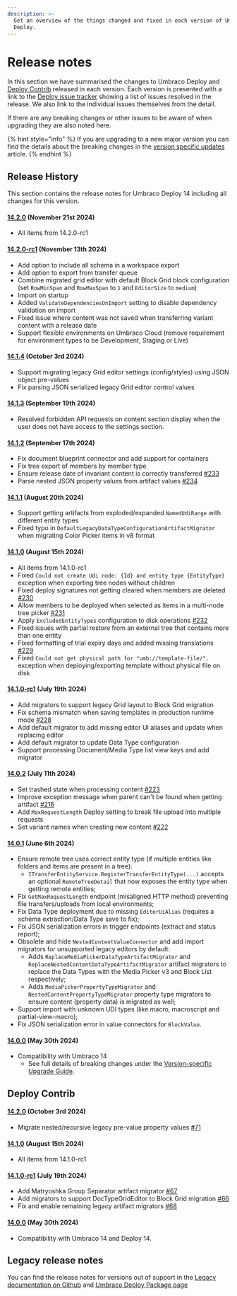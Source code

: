 ```yaml
---
description: >-
  Get an overview of the things changed and fixed in each version of Umbraco
  Deploy.
---
```


# Release notes

In this section we have summarised the changes to Umbraco Deploy and [Deploy Contrib](https://github.com/umbraco/Umbraco.Deploy.Contrib) released in each version. Each version is presented with a link to the [Deploy issue tracker](https://github.com/umbraco/Umbraco.Deploy.Issues/issues) showing a list of issues resolved in the release. We also link to the individual issues themselves from the detail.

If there are any breaking changes or other issues to be aware of when upgrading they are also noted here.

{% hint style="info" %}
If you are upgrading to a new major version you can find the details about the breaking changes in the [version specific updates](upgrades/version-specific.md) article.
{% endhint %}

## Release History

This section contains the release notes for Umbraco Deploy 14 including all changes for this version.

#### [14.2.0](https://github.com/umbraco/Umbraco.Deploy.Issues/issues?q=is%3Aissue+is%3Aclosed+label%3Arelease%2F14.2.0) (November 21st 2024)

* All items from 14.2.0-rc1

#### [14.2.0-rc1](https://github.com/umbraco/Umbraco.Deploy.Issues/issues?q=is%3Aissue+is%3Aclosed+label%3Arelease%2F14.2.0) (November 13th 2024)

* Add option to include all schema in a workspace export
* Add option to export from transfer queue
* Combine migrated grid editor with default Block Grid block configuration (set `RowMinSpan` and `RowMaxSpan` to `1` and `EditorSize` to `medium`)
* Import on startup
* Added `ValidateDependenciesOnImport` setting to disable dependency validation on import
* Fixed issue where content was not saved when transferring variant content with a release date
* Support flexible environments on Umbraco Cloud (remove requirement for environment types to be Development, Staging or Live)

#### [14.1.4](https://github.com/umbraco/Umbraco.Deploy.Issues/issues?q=is%3Aissue+is%3Aclosed+label%3Arelease%2F14.1.4) (October 3rd 2024)

* Support migrating legacy Grid editor settings (config/styles) using JSON object pre-values
* Fix parsing JSON serialized legacy Grid editor control values

#### [14.1.3](https://github.com/umbraco/Umbraco.Deploy.Issues/issues?q=is%3Aissue+is%3Aclosed+label%3Arelease%2F14.1.3) (September 19th 2024)

* Resolved forbidden API requests on content section display when the user does not have access to the settings section.

#### [14.1.2](https://github.com/umbraco/Umbraco.Deploy.Issues/issues?q=is%3Aissue+is%3Aclosed+label%3Arelease%2F14.1.2) (September 17th 2024)

* Fix document blueprint connector and add support for containers
* Fix tree export of members by member type
* Ensure release date of invariant content is correctly transferred [#233](https://github.com/umbraco/Umbraco.Deploy.Issues/issues/233)
* Parse nested JSON property values from artifact values [#234](https://github.com/umbraco/Umbraco.Deploy.Issues/issues/234)

#### [14.1.1](https://github.com/umbraco/Umbraco.Deploy.Issues/issues?q=is%3Aissue+is%3Aclosed+label%3Arelease%2F14.1.1) (August 20th 2024)

* Support getting artifacts from exploded/expanded `NamedUdiRange` with different entity types
* Fixed typo in `DefaultLegacyDataTypeConfigurationArtifactMigrator` when migrating Color Picker items in v8 format

#### [14.1.0](https://github.com/umbraco/Umbraco.Deploy.Issues/issues?q=is%3Aissue+is%3Aclosed+label%3Arelease%2F14.1.0) (August 15th 2024)

* All items from 14.1.0-rc1
* Fixed `Could not create Udi node: {Id} and entity type {EntityType}` exception when exporting tree nodes without children
* Fixed deploy signatures not getting cleared when members are deleted [#230](https://github.com/umbraco/Umbraco.Deploy.Issues/issues/230)
* Allow members to be deployed when selected as items in a multi-node tree picker [#231](https://github.com/umbraco/Umbraco.Deploy.Issues/issues/231)
* Apply `ExcludedEntityTypes` configuration to disk operations [#232](https://github.com/umbraco/Umbraco.Deploy.Issues/issues/232)
* Fixed issues with partial restore from an external tree that contains more than one entity
* Fixed formatting of trial expiry days and added missing translations [#229](https://github.com/umbraco/Umbraco.Deploy.Issues/issues/229)
* Fixed `Could not get physical path for "umb://template-file/".` exception when deploying/exporting template without physical file on disk

#### [14.1.0-rc1](https://github.com/umbraco/Umbraco.Deploy.Issues/issues?q=is%3Aissue+is%3Aclosed+label%3Arelease%2F14.1.0) (July 19th 2024)

* Add migrators to support legacy Grid layout to Block Grid migration
* Fix schema mismatch when saving templates in production runtime mode [#228](https://github.com/umbraco/Umbraco.Deploy.Issues/issues/228)
* Add default migrator to add missing editor UI aliases and update when replacing editor
* Add default migrator to update Data Type configuration
* Support processing Document/Media Type list view keys and add migrator

#### [14.0.2](https://github.com/umbraco/Umbraco.Deploy.Issues/issues?q=is%3Aissue+is%3Aclosed+label%3Arelease%2F14.0.2) (July 11th 2024)

* Set trashed state when processing content [#223](https://github.com/umbraco/Umbraco.Deploy.Issues/issues/223)
* Improve exception message when parent can't be found when getting artifact [#216](https://github.com/umbraco/Umbraco.Deploy.Issues/issues/216)
* Add `MaxRequestLength` Deploy setting to break file upload into multiple requests
* Set variant names when creating new content [#222](https://github.com/umbraco/Umbraco.Deploy.Issues/issues/222)

#### [14.0.1](https://github.com/umbraco/Umbraco.Deploy.Issues/issues?q=is%3Aissue+is%3Aclosed+label%3Arelease%2F14.0.1) (June 6th 2024)

* Ensure remote tree uses correct entity type (if multiple entities like folders and items are present in a tree):
  * `ITransferEntityService.RegisterTransferEntityType(...)` accepts an optional `RemoteTreeDetail` that now exposes the entity type when getting remote entities;
* Fix `GetMaxRequestLength` endpoint (misaligned HTTP method) preventing file transfers/uploads from local environments;
* Fix Data Type deployment due to missing `EditorUiAlias` (requires a schema extraction/Data Type save to fix);
* Fix JSON serialization errors in trigger endpoints (extract and status report);
* Obsolete and hide `NestedContentValueConnector` and add import migrators for unsupported legacy editors by default:
  * Adds `ReplaceMediaPickerDataTypeArtifactMigrator` and `ReplaceNestedContentDataTypeArtifactMigrator` artifact migrators to replace the Data Types with the Media Picker v3 and Block List respectively;
  * Adds `MediaPickerPropertyTypeMigrator` and `NestedContentPropertyTypeMigrator` property type migrators to ensure content (property data) is migrated as well;
* Support import with unknown UDI types (like macro, macroscript and partial-view-macro);
* Fix JSON serialization error in value connectors for `BlockValue`.

#### [14.0.0](https://github.com/umbraco/Umbraco.Deploy.Issues/issues?q=is%3Aissue+is%3Aclosed+label%3Arelease%2F14.0.0) (May 30th 2024)

* Compatibility with Umbraco 14
  * See full details of breaking changes under the [Version-specific Upgrade Guide](upgrades/version-specific.md).

## Deploy Contrib

#### [14.2.0](https://github.com/umbraco/Umbraco.Deploy.Contrib/releases/tag/release-14.2.0) (October 3rd 2024)

* Migrate nested/recursive legacy pre-value property values [#71](https://github.com/umbraco/Umbraco.Deploy.Contrib/pull/71)


#### [14.1.0](https://github.com/umbraco/Umbraco.Deploy.Contrib/releases/tag/release-14.1.0) (August 15th 2024)

* All items from 14.1.0-rc1

#### [14.1.0-rc1](https://github.com/umbraco/Umbraco.Deploy.Contrib/releases/tag/release-14.1.0-rc1) (July 19th 2024)

* Add Matryoshka Group Separator artifact migrator [#67](https://github.com/umbraco/Umbraco.Deploy.Contrib/pull/67)
* Add migrators to support DocTypeGridEditor to Block Grid migration [#66](https://github.com/umbraco/Umbraco.Deploy.Contrib/pull/66)
* Fix and enable remaining legacy artifact migrators [#68](https://github.com/umbraco/Umbraco.Deploy.Contrib/pull/68)

#### [14.0.0](https://github.com/umbraco/Umbraco.Deploy.Contrib/releases/tag/release-14.0.0) (May 30th 2024)

* Compatibility with Umbraco 14 and Deploy 14.

## Legacy release notes

You can find the release notes for versions out of support in the [Legacy documentation on Github](https://github.com/umbraco/UmbracoDocs/blob/umbraco-eol-versions/11/umbraco-deploy/release-notes.md) and [Umbraco Deploy Package page](https://our.umbraco.com/packages/developer-tools/umbraco-deploy/)
